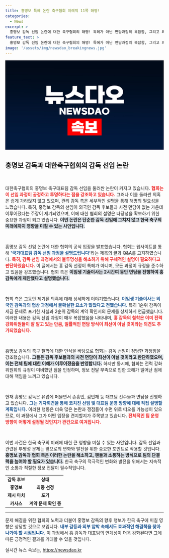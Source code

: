 ```yaml
---
title: 홍명보 특혜 논란 축구협회 이례적 11쪽 해명!
categories:
  - News
excerpt: >
  홍명보 감독 선임 논란에 대한 축구협회의 해명! 특혜가 아닌 면담과정의 복잡함, 그리고 외국인 후보와의 협상 결렬 이유까지 공개. 감독 선임의 진실이 밝혀질까?
feature_text: >
  홍명보 감독 선임 논란에 대한 축구협회의 해명! 특혜가 아닌 면담과정의 복잡함, 그리고 외국인 후보와의 협상 결렬 이유까지 공개. 감독 선임의 진실이 밝혀질까?
image: '/assets/img/newsdao_breakingnews.jpg'
---
```


<p><img src="/assets/img/newsdao_breakingnews.jpg" alt="pcversion 속보" /></p>

<h2 data-ke-size="size26">홍명보 감독과 대한축구협회의 감독 선임 논란</h2>

<p data-ke-size="size16">&nbsp;</p>

<p>대한축구협회의 홍명보 축구대표팀 감독 선임을 둘러싼 논란이 커지고 있습니다. <b><span style="color: #ee2323;">협회는 이 선임 과정이 공정하고 투명하다는 점을 강조하고 있습니다.</span></b> 그러나 이를 둘러싼 의혹은 쉽게 가라앉지 않고 있으며, 관리 감독 측은 세부적인 설명을 통해 해명의 필요성을 느꼈습니다. 특히, 홍명보 감독의 선임이 외국인 감독 후보들과 사전 면담이 없는 가운데 이루어졌다는 주장이 제기되었으며, 이에 대한 협회의 설명은 타당성을 확보하기 위한 중요한 과정이 되고 있습니다. <b><span style="background-color: #21538527;">이번 논란은 단순한 감독 선임에 그치지 않고 한국 축구의 미래에까지 영향을 미칠 수 있는 사안입니다.</span></b> </p>

<p data-ke-size="size16">&nbsp;</p>

<p>홍명보 감독 선임 논란에 대한 협회의 공식 입장을 발표했습니다. 협회는 웹사이트를 통해 <b><span style="color: #1a5490;">'국가대표팀 감독 선임 과정을 설명드립니다'</span></b>라는 제목의 글과 Q&amp;A를 고지하였습니다. <b><span style="color: #ee2323;">특히, 감독 선임 과정에서의 불투명성을 해소하기 위해 구체적인 설명이 필요하다고 판단하였습니다.</span></b> 이 글에서는 홍 감독 선정이 특혜가 아니며, 모든 과정이 규정을 준수하고 있음을 강조했습니다. 협회 측은 <b><span style="background-color: #21538527;">이임생 기술이사는 2시간여 동안 면담을 진행하여 홍 감독에게 제안했다고 설명했습니다.</span></b> </p>

<p data-ke-size="size16">&nbsp;</p>

<p>협회 측은 그동안 제기된 의혹에 대해 상세하게 이야기했습니다. <b><span style="color: #1a5490;">이임생 기술이사는 외국인 감독과의 협상 과정에서 불확실한 요소가 많았다고 전했습니다.</span></b> 특히 1순위 감독이 세금 문제로 포기한 사실과 2순위 감독의 계약 확인서의 문제를 상세하게 언급했습니다. 이러한 내용은 감독 선임 과정이 매우 복잡했음을 나타내며, <b><span style="color: #ee2323;">홍 감독의 철학은 이미 전력강화위원들이 잘 알고 있는 만큼, 일률적인 면담 방식이 최선이 아닐 것이라는 의견도 추가되었습니다.</span></b></p>

<p data-ke-size="size16">&nbsp;</p>

<p>홍명보 감독의 축구 철학에 대한 인식을 바탕으로 협회는 감독 선임이 정당한 과정임을 강조했습니다. <b><span style="background-color: #21538527;">그들은 감독 후보들과의 사전 면담이 최선이 아닐 것이라고 판단하였으며, 이는 전체 팀에 대한 이해가 이루어졌음을 반영합니다.</span></b> 하지만 동시에, 협회는 전력 강화 위원회의 규정이 미비했던 점을 인정하며, 정보 전달 부족으로 인한 오해가 일어난 점에 대해 책임을 느끼고 있습니다.</p>

<p data-ke-size="size16">&nbsp;</p>

<p>현재 홍명보 감독은 유럽에 머물면서 손흥민, 김민재 등 대표팀 선수들과 면담을 진행하고 있습니다. <b><span style="color: #1a5490;">그는 기자회견을 통해 코치진 선임 및 대표팀 운영 방향에 대해 직접 설명할 계획입니다.</span></b> 이러한 행동은 더욱 많은 논란과 쟁점들이 수면 위로 떠오를 가능성이 있으므로, 이 과정에서 그가 어떤 입장을 견지할지가 주목받고 있습니다. <b><span style="color: #ee2323;">전체적인 팀 운영 방향이 어떻게 설정될 것인지가 관건으로 여겨집니다.</span></b></p>

<p data-ke-size="size16">&nbsp;</p>

<p>이번 사건은 한국 축구의 미래에 대한 큰 영향을 미칠 수 있는 사안입니다. 감독 선임과 관련된 투명성 문제는 앞으로의 변화와 발전을 위한 중요한 포인트로 작용할 것입니다. <b><span style="background-color: #21538527;">홍명보 감독과 협회 측은 이러한 논란을 해소하고, 팬들과 소통하는 방식으로 팀의 단결력을 높여야 할 필요가 있습니다.</span></b> 한국 축구의 적극적인 변화와 발전을 위해서는 지속적인 소통과 적절한 정보 전달이 필수적입니다. </p>

<table>
  <tr>
    <td style="text-align: center; height: 17px;"><b>감독 후보</b></td>
    <td style="text-align: center; height: 17px;"><b>상태</b></td>
  </tr>
  <tr>
    <td style="text-align: center; height: 17px;"><b>홍명보</b></td>
    <td style="text-align: center; height: 17px;"><b>최종 선정</b></td>
  </tr>
  <tr>
    <td style="text-align: center; height: 17px;"><b>제시 마치</b></td>
    <td style="text-align: center; height: 17px;"><b>포기</b></td>
  </tr>
  <tr>
    <td style="text-align: center; height: 17px;"><b>카사스</b></td>
    <td style="text-align: center; height: 17px;"><b>계약 문제 확인 중</b></td>
  </tr>
</table>

<hr />

<p data-ke-size="size16">문제 해결을 위한 협회의 노력과 더불어 홍명보 감독의 향후 행보가 한국 축구에 미칠 영향은 상당할 것으로 보입니다. <b><span style="color: #1a5490;">내부 갈등과 외부 압박 속에서도 효과적인 해결책을 찾아 나가야 할 시점입니다.</span></b> 이 과정에서 홍 감독과 대표팀의 연계성이 더욱 강화된다면 그에 따른 긍정적인 결과를 기대할 수 있을 것입니다. </p>
실시간 뉴스 속보는, <a href="https://newsdao.kr" rel="dofollow">https://newsdao.kr</a>


